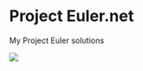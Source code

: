 # Project Euler.net
My Project Euler solutions

<img src="https://projecteuler.net/profile/nmrsmn.png" />